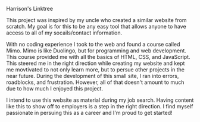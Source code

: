 Harrison's Linktree

This project was inspired by my uncle who created a similar website from scratch. My goal is for this to be any easy tool that allows anyone to have access to all of my socails/contact information.

With no coding experience I took to the web and found a course called Mimo. Mimo is like Duolingo, but for programming and web development. This course provided me with all the basics of HTML, CSS, and JavaScript. This steered me in the right direction
while creating my website and kept me movtivated to not only learn more, but to persue other projects in the near future. During the development of this small site, I ran into errors, roadblocks, and frustration. However, all of that doesn't amount to much
due to how much I enjoyed this project.

I intend to use this website as material during my job search. Having content like this to show off to employers is a step in the right direction. I find myself passionate in persuing this as a career and I'm proud to get started!
